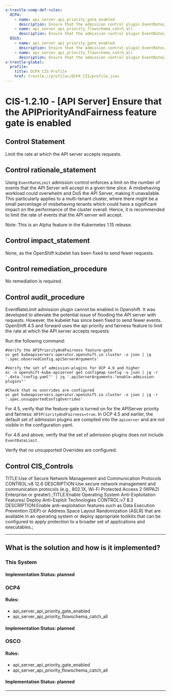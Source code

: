 ```yaml
---
x-trestle-comp-def-rules:
  OCP4:
    - name: api_server_api_priority_gate_enabled
      description: Ensure that the admission control plugin EventRateLimit is set
    - name: api_server_api_priority_flowschema_catch_all
      description: Ensure that the admission control plugin EventRateLimit is set
  OSCO:
    - name: api_server_api_priority_gate_enabled
      description: Ensure that the admission control plugin EventRateLimit is set
    - name: api_server_api_priority_flowschema_catch_all
      description: Ensure that the admission control plugin EventRateLimit is set
x-trestle-global:
  profile:
    title: OCP4 CIS Profile
    href: trestle://profiles/OCP4_CIS/profile.json
---
```


# CIS-1.2.10 - \[API Server\] Ensure that the APIPriorityAndFairness feature gate is enabled

## Control Statement

Limit the rate at which the API server accepts requests.

## Control rationale_statement

Using `EventRateLimit` admission control enforces a limit on the number of events that the API Server will accept in a given time slice. A misbehaving workload could overwhelm and DoS the API Server, making it unavailable. This particularly applies to a multi-tenant cluster, where there might be a small percentage of misbehaving tenants which could have a significant impact on the performance of the cluster overall. Hence, it is recommended to limit the rate of events that the API server will accept.

Note: This is an Alpha feature in the Kubernetes 1.15 release.

## Control impact_statement

None, as the OpenShift kubelet has been fixed to send fewer requests.

## Control remediation_procedure

No remediation is required.

## Control audit_procedure

EventRateLimit admission plugin cannot be enabled in Openshift. It was developed to alleviate the potential issue of flooding the API server with requests. However, the kubelet has since been fixed to send fewer events. OpenShift 4.5 and forward uses the api priority and fairness feature to limit the rate at which the API server accepts requests.

Run the following command:

```
#Verify the APIPriorityAndFairness feature-gate
oc get kubeapiservers.operator.openshift.io cluster -o json | jq '.spec.observedConfig.apiServerArguments'

#Verify the set of admission-plugins for OCP 4.6 and higher
oc -n openshift-kube-apiserver get configmap config -o json | jq -r '.data."config.yaml"' | jq '.apiServerArguments."enable-admission-plugins"'

#Check that no overrides are configured
oc get kubeapiservers.operator.openshift.io cluster -o json | jq -r '.spec.unsupportedConfigOverrides'
```

For 4.5, verify that the feature-gate is turned on for the APIServer priority and fairness: `APIPriorityAndFairness=true`. In OCP 4.5 and earlier, the default set of admission plugins are compiled into the `apiserver` and are not visible in the configuration yaml.

For 4.6 and above, verify that the set of admission plugins does not include `EventRateLimit`. 

Verify that no unsupported Overrides are configured.

## Control CIS_Controls

TITLE:Use of Secure Network Management and Communication Protocols  CONTROL:v8 12.6 DESCRIPTION:Use secure network management and communication protocols (e.g., 802.1X, Wi-Fi Protected Access 2 (WPA2) Enterprise or greater).;TITLE:Enable Operating System Anti-Exploitation Features/ Deploy Anti-Exploit Technologies CONTROL:v7 8.3 DESCRIPTION:Enable anti-exploitation features such as Data Execution Prevention (DEP) or Address Space Layout Randomization (ASLR) that are available in an operating system or deploy appropriate toolkits that can be configured to apply protection to a broader set of applications and executables.;

______________________________________________________________________

## What is the solution and how is it implemented?

<!-- For implementation status enter one of: implemented, partial, planned, alternative, not-applicable -->

<!-- Note that the list of rules under ### Rules: is read-only and changes will not be captured after assembly to JSON -->

### This System

<!-- Add implementation prose for the main This System component for control: CIS-1.2.10 -->

#### Implementation Status: planned

### OCP4

<!-- Add control implementation description here for control: CIS-1.2.10 -->

#### Rules:

  - api_server_api_priority_gate_enabled
  - api_server_api_priority_flowschema_catch_all

#### Implementation Status: planned

### OSCO

<!-- Add control implementation description here for control: CIS-1.2.10 -->

#### Rules:

  - api_server_api_priority_gate_enabled
  - api_server_api_priority_flowschema_catch_all

#### Implementation Status: planned

______________________________________________________________________
